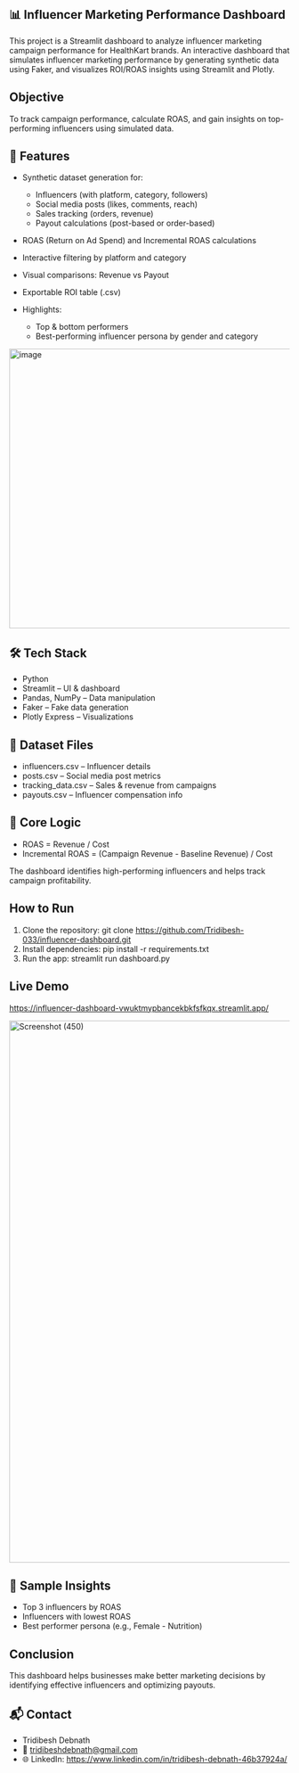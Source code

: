 ## 📊 Influencer Marketing Performance Dashboard
This project is a Streamlit dashboard to analyze influencer marketing campaign performance for HealthKart brands.
An interactive dashboard that simulates influencer marketing performance by generating synthetic data using Faker, and visualizes ROI/ROAS insights using Streamlit and Plotly.

##  Objective
To track campaign performance, calculate ROAS, and gain insights on top-performing influencers using simulated data.

## 🚀 Features
- Synthetic dataset generation for:
    - Influencers (with platform, category, followers)
    - Social media posts (likes, comments, reach)
    - Sales tracking (orders, revenue)
    - Payout calculations (post-based or order-based)

- ROAS (Return on Ad Spend) and Incremental ROAS calculations
- Interactive filtering by platform and category
- Visual comparisons: Revenue vs Payout
- Exportable ROI table (.csv)

- Highlights:
  - Top & bottom performers
  - Best-performing influencer persona by gender and category

<img width="955" height="502" alt="image" src="https://github.com/user-attachments/assets/f76e3d16-a8d5-4f21-a5c9-be88d4643c67" />

## 🛠️ Tech Stack
- Python
- Streamlit – UI & dashboard
- Pandas, NumPy – Data manipulation
- Faker – Fake data generation
- Plotly Express – Visualizations

## 📁 Dataset Files
- influencers.csv – Influencer details
- posts.csv – Social media post metrics
- tracking_data.csv – Sales & revenue from campaigns
- payouts.csv – Influencer compensation info

## 🧠 Core Logic
- ROAS = Revenue / Cost
- Incremental ROAS = (Campaign Revenue - Baseline Revenue) / Cost

The dashboard identifies high-performing influencers and helps track campaign profitability.

##  **How to Run**
1. Clone the repository:
   git clone https://github.com/Tridibesh-033/influencer-dashboard.git
2. Install dependencies:
   pip install -r requirements.txt
3. Run the app:
   streamlit run dashboard.py

## **Live Demo**
   https://influencer-dashboard-vwuktmypbancekbkfsfkqx.streamlit.app/
   
<img width="1920" height="973" alt="Screenshot (450)" src="https://github.com/user-attachments/assets/5a80c5a2-2f88-4ac2-a149-49a6a011bd71" />

## 📌 Sample Insights
- Top 3 influencers by ROAS
- Influencers with lowest ROAS
- Best performer persona (e.g., Female - Nutrition)
   
## Conclusion
This dashboard helps businesses make better marketing decisions by identifying effective influencers and optimizing payouts.

## 📬 Contact
- Tridibesh Debnath
- 📧 tridibeshdebnath@gmail.com
- 🌐 LinkedIn: https://www.linkedin.com/in/tridibesh-debnath-46b37924a/
